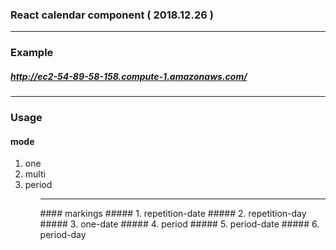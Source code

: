 ### React calendar component ( 2018.12.26 )
<hr>

### Example 

#####  <http://ec2-54-89-58-158.compute-1.amazonaws.com/> 

<hr>

### Usage

#### mode
<ol>
  <li>one</li>
  <li>multi</li>
  <li>period</li>
<ol>
  <hr>
#### markings
##### 1. repetition-date
##### 2. repetition-day
##### 3. one-date
##### 4. period
##### 5. period-date
##### 6. period-day
